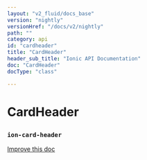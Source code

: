 ```yaml
---
layout: "v2_fluid/docs_base"
version: "nightly"
versionHref: "/docs/v2/nightly"
path: ""
category: api
id: "cardheader"
title: "CardHeader"
header_sub_title: "Ionic API Documentation"
doc: "CardHeader"
docType: "class"

---
```










<h1 class="api-title">
<a class="anchor" name="card-header" href="#card-header"></a>

CardHeader
<h3><code>ion-card-header</code></h3>






</h1>

<a class="improve-v2-docs" href="http://github.com/driftyco/ionic/edit/master//src/components/card/card.ts#L45">
Improve this doc
</a>










<!-- @usage tag -->


<!-- @property tags -->



<!-- instance methods on the class -->




<!-- related link --><!-- end content block -->


<!-- end body block -->

